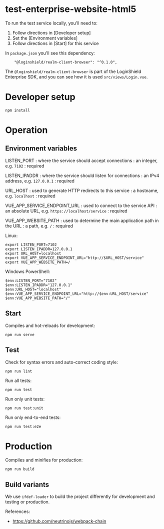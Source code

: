 test-enterprise-website-html5
=============================

To run the test service locally, you'll need to:

1. Follow directions in [Developer setup]
2. Set the [Environment variables]
3. Follow directions in [Start] for this service

In `package.json` you'll see this dependency:

```
    "@loginshield/realm-client-browser": "^0.1.0",
```

The `@loginshield/realm-client-browser` is part of the LoginShield Enterprise SDK,
and you can see how it is used `src/views/Login.vue`.

# Developer setup

```
npm install
```

# Operation

## Environment variables

LISTEN_PORT
: where the service should accept connections
: an integer, e.g. `7102`
: required

LISTEN_IPADDR
: where the service should listen for connections
: an IPv4 address, e.g. `127.0.0.1`
: required

URL_HOST
: used to generate HTTP redirects to this service
: a hostname, e.g. `localhost`
: required

VUE_APP_SERVICE_ENDPOINT_URL
: used to connect to the service API
: an absolute URL, e.g. `https://localhost/service`
: required

VUE_APP_WEBSITE_PATH
: used to determine the main application path in the URL
: a path, e.g. `/`
: required

Linux:

```
export LISTEN_PORT=7102
export LISTEN_IPADDR=127.0.0.1
export URL_HOST=localhost
export VUE_APP_SERVICE_ENDPOINT_URL="http://$URL_HOST/service"
export VUE_APP_WEBSITE_PATH=/
```

Windows PowerShell:

```
$env:LISTEN_PORT="7102"
$env:LISTEN_IPADDR="127.0.0.1"
$env:URL_HOST="localhost"
$env:VUE_APP_SERVICE_ENDPOINT_URL="http://$env:URL_HOST/service"
$env:VUE_APP_WEBSITE_PATH="/"
```

## Start

Compiles and hot-reloads for development:

```
npm run serve
```

## Test

Check for syntax errors and auto-correct coding style:

```
npm run lint
```

Run all tests:

```
npm run test
```

Run only unit tests:

```
npm run test:unit
```

Run only end-to-end tests:

```
npm run test:e2e
```

# Production


Compiles and minifies for production:

```
npm run build
```


Build variants
--------------

We use `ifdef-loader` to build the project differently for development and testing or production.

References:

* https://github.com/neutrinojs/webpack-chain

